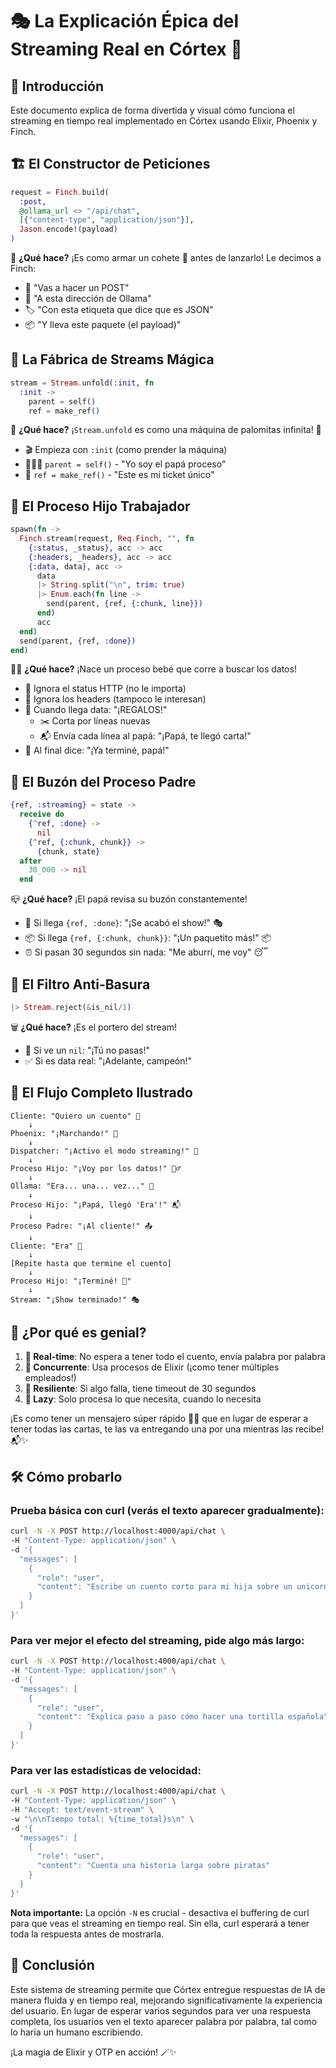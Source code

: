 # 🎭 La Explicación Épica del Streaming Real en Córtex 🚀

## 📖 Introducción

Este documento explica de forma divertida y visual cómo funciona el streaming en tiempo real implementado en Córtex usando Elixir, Phoenix y Finch.

## 🏗️ El Constructor de Peticiones

```elixir
request = Finch.build(
  :post,
  @ollama_url <> "/api/chat",
  [{"content-type", "application/json"}],
  Jason.encode!(payload)
)
```

🎨 **¿Qué hace?** ¡Es como armar un cohete 🚀 antes de lanzarlo! Le decimos a Finch:
- 📮 "Vas a hacer un POST"
- 📍 "A esta dirección de Ollama"
- 🏷️ "Con esta etiqueta que dice que es JSON"
- 📦 "Y lleva este paquete (el payload)"

## 🌊 La Fábrica de Streams Mágica

```elixir
stream = Stream.unfold(:init, fn
  :init ->
    parent = self()
    ref = make_ref()
```

🎪 **¿Qué hace?** ¡`Stream.unfold` es como una máquina de palomitas infinita! 🍿
- 🎬 Empieza con `:init` (como prender la máquina)
- 👨‍👩‍👧 `parent = self()` - "Yo soy el papá proceso"
- 🎫 `ref = make_ref()` - "Este es mi ticket único"

## 👶 El Proceso Hijo Trabajador

```elixir
spawn(fn ->
  Finch.stream(request, Req.Finch, "", fn
    {:status, _status}, acc -> acc
    {:headers, _headers}, acc -> acc
    {:data, data}, acc ->
      data
      |> String.split("\n", trim: true)
      |> Enum.each(fn line ->
        send(parent, {ref, {:chunk, line}})
      end)
      acc
  end)
  send(parent, {ref, :done})
end)
```

🏃‍♂️ **¿Qué hace?** ¡Nace un proceso bebé que corre a buscar los datos!
- 🙈 Ignora el status HTTP (no le importa)
- 🙉 Ignora los headers (tampoco le interesan)
- 🎁 Cuando llega data: "¡REGALOS!" 
  - ✂️ Corta por líneas nuevas
  - 📬 Envía cada línea al papá: "¡Papá, te llegó carta!"
- 🏁 Al final dice: "¡Ya terminé, papá!"

## 📮 El Buzón del Proceso Padre

```elixir
{ref, :streaming} = state ->
  receive do
    {^ref, :done} -> 
      nil
    {^ref, {:chunk, chunk}} -> 
      {chunk, state}
  after
    30_000 -> nil
  end
```

📪 **¿Qué hace?** ¡El papá revisa su buzón constantemente!
- 💌 Si llega `{ref, :done}`: "¡Se acabó el show!" 🎭
- 📦 Si llega `{ref, {:chunk, chunk}}`: "¡Un paquetito más!" 📦
- ⏰ Si pasan 30 segundos sin nada: "Me aburrí, me voy" 😴

## 🧹 El Filtro Anti-Basura

```elixir
|> Stream.reject(&is_nil/1)
```

🗑️ **¿Qué hace?** ¡Es el portero del stream!
- 🚫 Si ve un `nil`: "¡Tú no pasas!"
- ✅ Si es data real: "¡Adelante, campeón!"

## 🎨 El Flujo Completo Ilustrado

```
Cliente: "Quiero un cuento" 🙋
    ↓
Phoenix: "¡Marchando!" 🏃
    ↓
Dispatcher: "¡Activo el modo streaming!" 🌊
    ↓
Proceso Hijo: "¡Voy por los datos!" 🏃‍♂️
    ↓
Ollama: "Era... una... vez..." 🤖
    ↓
Proceso Hijo: "¡Papá, llegó 'Era'!" 📬
    ↓
Proceso Padre: "¡Al cliente!" 📤
    ↓
Cliente: "Era" 👀
    ↓
[Repite hasta que termine el cuento]
    ↓
Proceso Hijo: "¡Terminé! 🏁"
    ↓
Stream: "¡Show terminado!" 🎭
```

## 🎯 ¿Por qué es genial?

1. **🚀 Real-time**: No espera a tener todo el cuento, envía palabra por palabra
2. **🧵 Concurrente**: Usa procesos de Elixir (¡como tener múltiples empleados!)
3. **💪 Resiliente**: Si algo falla, tiene timeout de 30 segundos
4. **🌊 Lazy**: Solo procesa lo que necesita, cuando lo necesita

¡Es como tener un mensajero súper rápido 🏃‍♂️ que en lugar de esperar a tener todas las cartas, te las va entregando una por una mientras las recibe! 📬✨

## 🛠️ Cómo probarlo

### Prueba básica con curl (verás el texto aparecer gradualmente):
```bash
curl -N -X POST http://localhost:4000/api/chat \
-H "Content-Type: application/json" \
-d '{
  "messages": [
    {
      "role": "user",
      "content": "Escribe un cuento corto para mi hija sobre un unicornio"
    }
  ]
}'
```

### Para ver mejor el efecto del streaming, pide algo más largo:
```bash
curl -N -X POST http://localhost:4000/api/chat \
-H "Content-Type: application/json" \
-d '{
  "messages": [
    {
      "role": "user",
      "content": "Explica paso a paso cómo hacer una tortilla española"
    }
  ]
}'
```

### Para ver las estadísticas de velocidad:
```bash
curl -N -X POST http://localhost:4000/api/chat \
-H "Content-Type: application/json" \
-H "Accept: text/event-stream" \
-w "\n\nTiempo total: %{time_total}s\n" \
-d '{
  "messages": [
    {
      "role": "user",
      "content": "Cuenta una historia larga sobre piratas"
    }
  ]
}'
```

**Nota importante:** La opción `-N` es crucial - desactiva el buffering de curl para que veas el streaming en tiempo real. Sin ella, curl esperará a tener toda la respuesta antes de mostrarla.

## 🎉 Conclusión

Este sistema de streaming permite que Córtex entregue respuestas de IA de manera fluida y en tiempo real, mejorando significativamente la experiencia del usuario. En lugar de esperar varios segundos para ver una respuesta completa, los usuarios ven el texto aparecer palabra por palabra, tal como lo haría un humano escribiendo.

¡La magia de Elixir y OTP en acción! 🪄✨